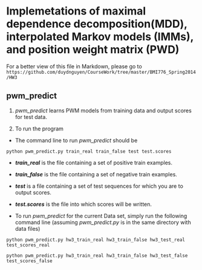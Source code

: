  Implemetations of maximal dependence decomposition(MDD), interpolated Markov models (IMMs), and position weight matrix (PWD)
==================================================

For a better view of this file in Markdown, please go to `https://github.com/duydnguyen/CourseWork/tree/master/BMI776_Spring2014/HW3`

pwm_predict
-----------


1. *pwm_predict* learns PWM models from training data and output scores for test data.

2. To run the program

* The command line to run *pwm_predict* should be

``python pwm_predict.py train_real train_false test test.scores``

+ ***train_real*** is the file containing a set of positive train examples.

+ ***train_false*** is the file containing a set of negative train examples.

+ ***test*** is a file containing a set of test sequences for which you are to output scores.

+ ***test.scores*** is the file into which scores will be written.

* To run *pwm_predict* for the current Data set, simply run the following command line (assuming *pwm_predict.py* is in the same directory with data files)

``python pwm_predict.py hw3_train_real hw3_train_false hw3_test_real test_scores_real``

``python pwm_predict.py hw3_train_real hw3_train_false hw3_test_false test_scores_false``